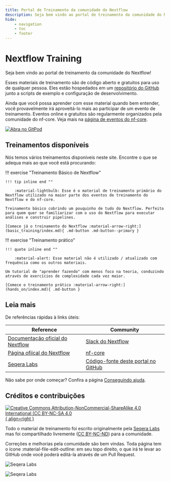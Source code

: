 ```yaml
---
title: Portal de Treinamento da comunidade do Nextflow
description: Seja bem vindo ao portal de treinamento da comunidade do Nextflow!
hide:
    - navigation
    - toc
    - footer
---
```


# Nextflow Training

Seja bem vindo ao portal de treinamento da comunidade do Nextflow!

Esses materiais de treinamento são de código aberto e gratuitos para uso de qualquer pessoa.
Eles estão hospedados em um [repositório do GitHub](https://github.com/nextflow-io/training) junto a scripts de exemplo e configuração de desenvolvimento.

Ainda que você possa aprender com esse material quando bem entender, você provavelmente irá aproveitá-lo mais ao participar de um evento de treinamento.
Eventos online e gratuitos são regularmente organizados pela comunidade do nf-core. Veja mais na [página de eventos do nf-core](https://nf-co.re/events).

[![Abra no GitPod](/assets/img/open_in_gitpod.svg)](https://gitpod.io/#https://github.com/nextflow-io/training)

## Treinamentos disponíveis

Nós temos vários treinamentos disponíveis neste site.
Encontre o que se adequa mais ao que você está procurando:

!!! exercise "Treinamento Básico de Nextflow"

    !!! tip inline end ""

        :material-lightbulb: Esse é o material de treinamento primário do Nextflow utilizado na maior parte dos eventos de treinamento do Nextflow e do nf-core.

    Treinamento básico cobrindo um pouquinho de tudo do Nextflow. Perfeito para quem quer se familiarizar com o uso do Nextflow para executar análises e construir pipelines.

    [Comece já o treinamento do Nextflow :material-arrow-right:](basic_training/index.md){ .md-button .md-button--primary }

!!! exercise "Treinamento prático"

    !!! quote inline end ""

        :material-alert: Esse material não é utilizado / atualizado com frequência como os outros materiais.

    Um tutorial de "aprender fazendo" com menos foco na teoria, conduzindo através de exercícios de complexidade cada vez maior.

    [Comece o treinamento prático :material-arrow-right:](hands_on/index.md){ .md-button }

## Leia mais

De referências rápidas à links úteis:

| Reference                                                   |  Community                                                           |
| ----------------------------------------------------------- | -------------------------------------------------------------------- |
| [Documentação oficial do Nextflow](https://nextflow.io/docs/latest/index.html) | [Slack do Nextflow](https://www.nextflow.io/slack-invite.html)          |
| [Página ofiical do Nextflow](https://nextflow.io/)                   | [nf-core](https://nf-co.re/)                                         |
| [Seqera Labs](https://seqera.io/)                           | [Código-fonte deste portal no GitHub](https://github.com/nextflow-io/training) |

Não sabe por onde começar? Confira a página [Conseguindo ajuda](help.md).

## Créditos e contribuições

[![Creative Commons Attribution-NonCommercial-ShareAlike 4.0 International (CC BY-NC-SA 4.0](assets/img/cc_by-nc-nd.svg){ align=right }](https://creativecommons.org/licenses/by-nc-nd/4.0/)

Todo o material de treinamento foi escrito originalmente pela [Seqera Labs](https://seqera.io) mas foi compartilhado livremente ([CC BY-NC-ND](https://creativecommons.org/licenses/by-nc-nd/4.0/)) para a comunidade.

Correções e melhorias pela comunidade são bem vindas.
Toda página tem o ícone :material-file-edit-outline: em seu topo direito, o que irá te levar ao GitHub onde você poderá editá-la através de um Pull Request.

<div markdown class="homepage_logos">

![Seqera Labs](assets/img/seqera_logo.svg#only-light)

![Seqera Labs](assets/img/seqera_logo_dark.svg#only-dark)

</div>
